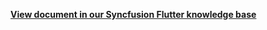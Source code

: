 **[View document in our Syncfusion Flutter knowledge base](https://www.syncfusion.com/kb/12245/how-to-customize-the-selection-using-decoration-in-the-flutter-event-calendar-sfcalendar)**
